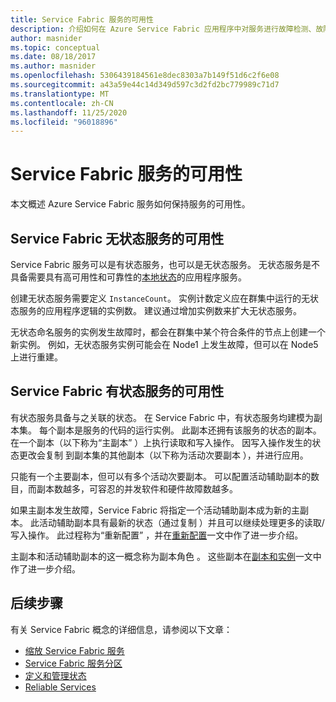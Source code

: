 ```yaml
---
title: Service Fabric 服务的可用性
description: 介绍如何在 Azure Service Fabric 应用程序中对服务进行故障检测、故障转移和恢复。
author: masnider
ms.topic: conceptual
ms.date: 08/18/2017
ms.author: masnider
ms.openlocfilehash: 5306439184561e8dec8303a7b149f51d6c2f6e08
ms.sourcegitcommit: a43a59e44c14d349d597c3d2fd2bc779989c71d7
ms.translationtype: MT
ms.contentlocale: zh-CN
ms.lasthandoff: 11/25/2020
ms.locfileid: "96018896"
---
```

# <a name="availability-of-service-fabric-services"></a>Service Fabric 服务的可用性
本文概述 Azure Service Fabric 服务如何保持服务的可用性。

## <a name="availability-of-service-fabric-stateless-services"></a>Service Fabric 无状态服务的可用性
Service Fabric 服务可以是有状态服务，也可以是无状态服务。 无状态服务是不具备需要具有高可用性和可靠性的[本地状态](service-fabric-concepts-state.md)的应用程序服务。

创建无状态服务需要定义 `InstanceCount`。 实例计数定义应在群集中运行的无状态服务的应用程序逻辑的实例数。 建议通过增加实例数来扩大无状态服务。

无状态命名服务的实例发生故障时，都会在群集中某个符合条件的节点上创建一个新实例。 例如，无状态服务实例可能会在 Node1 上发生故障，但可以在 Node5 上进行重建。

## <a name="availability-of-service-fabric-stateful-services"></a>Service Fabric 有状态服务的可用性
有状态服务具备与之关联的状态。 在 Service Fabric 中，有状态服务均建模为副本集。 每个副本是服务的代码的运行实例。 此副本还拥有该服务的状态的副本。 在一个副本（以下称为“主副本”  ）上执行读取和写入操作。 因写入操作发生的状态更改会复制  到副本集的其他副本（以下称为活动次要副本  ），并进行应用。 

只能有一个主要副本，但可以有多个活动次要副本。 可以配置活动辅助副本的数目，而副本数越多，可容忍的并发软件和硬件故障数越多。

如果主副本发生故障，Service Fabric 将指定一个活动辅助副本成为新的主副本。 此活动辅助副本具有最新的状态（通过复制  ）并且可以继续处理更多的读取/写入操作。 此过程称为“重新配置”  ，并在[重新配置](service-fabric-concepts-reconfiguration.md)一文中作了进一步介绍。

主副本和活动辅助副本的这一概念称为副本角色  。 这些副本在[副本和实例](service-fabric-concepts-replica-lifecycle.md)一文中作了进一步介绍。 

## <a name="next-steps"></a>后续步骤
有关 Service Fabric 概念的详细信息，请参阅以下文章：

- [缩放 Service Fabric 服务](service-fabric-concepts-scalability.md)
- [Service Fabric 服务分区](service-fabric-concepts-partitioning.md)
- [定义和管理状态](service-fabric-concepts-state.md)
- [Reliable Services](service-fabric-reliable-services-introduction.md)

